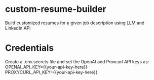 # custom-resume-builder
Build customized resumes for a given job description using LLM and LinkedIn API

# Credentials
Create a .env.secrets file and set the OpenAI and Proxcurl API keys as:<br>
OPENAI_API_KEY={{your-api-key-here}}<br>
PROXYCURL_API_KEY={{your-api-key-here}}
